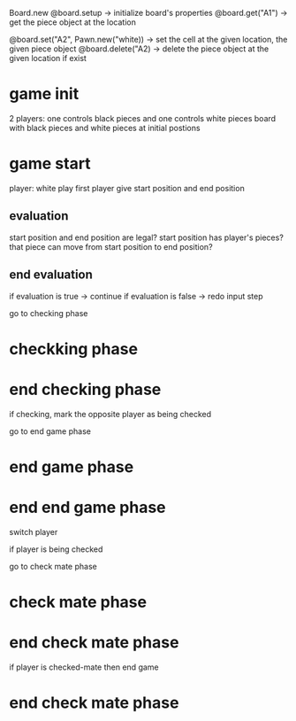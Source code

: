 Board.new
@board.setup -> initialize board's properties
@board.get("A1") -> get the piece object at the location

@board.set("A2", Pawn.new("white)) -> set the cell at the given location, the given piece object
@board.delete("A2) -> delete the piece object at the given location if exist


# game init
2 players: one controls black pieces and one controls white pieces
board with black pieces and white pieces  at initial postions

# game start
player: white play first
player give start position and end position
## evaluation
start position and end position are legal?
start position has player's pieces?
that piece can move from start position to end position?
## end evaluation
if evaluation is true -> continue
if evaluation is false -> redo input step

go to checking phase
# checkking phase

# end checking phase
if checking, mark the opposite player as being checked

go to end game phase
# end game phase

# end end game phase

switch player

if player is being checked

go to check mate phase

# check mate phase

# end check mate phase
if player is checked-mate then end game


# end check mate phase


